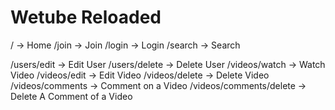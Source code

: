 # Wetube Reloaded

/ -> Home
/join -> Join
/login -> Login
/search -> Search

/users/edit -> Edit User
/users/delete -> Delete User
/videos/watch -> Watch Video
/videos/edit -> Edit Video
/videos/delete -> Delete Video
/videos/comments -> Comment on a Video
/videos/comments/delete -> Delete A Comment of a Video
